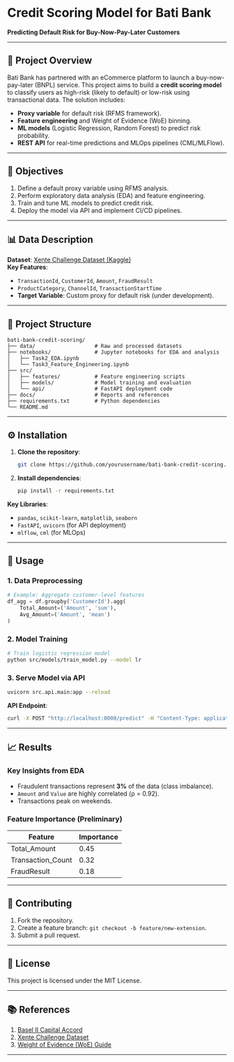 
# Credit Scoring Model for Bati Bank  
**Predicting Default Risk for Buy-Now-Pay-Later Customers**  

---

## 📌 Project Overview  
Bati Bank has partnered with an eCommerce platform to launch a buy-now-pay-later (BNPL) service. This project aims to build a **credit scoring model** to classify users as high-risk (likely to default) or low-risk using transactional data. The solution includes:  
- **Proxy variable** for default risk (RFMS framework).  
- **Feature engineering** and Weight of Evidence (WoE) binning.  
- **ML models** (Logistic Regression, Random Forest) to predict risk probability.  
- **REST API** for real-time predictions and MLOps pipelines (CML/MLFlow).  

---

## 🎯 Objectives  
1. Define a default proxy variable using RFMS analysis.  
2. Perform exploratory data analysis (EDA) and feature engineering.  
3. Train and tune ML models to predict credit risk.  
4. Deploy the model via API and implement CI/CD pipelines.  

---

## 📊 Data Description  
**Dataset**: [Xente Challenge Dataset (Kaggle)](https://www.kaggle.com/datasets/atwine/xente-challenge)  
**Key Features**:  
- `TransactionId`, `CustomerId`, `Amount`, `FraudResult`  
- `ProductCategory`, `ChannelId`, `TransactionStartTime`  
- **Target Variable**: Custom proxy for default risk (under development).  

---

## 📂 Project Structure  
```
bati-bank-credit-scoring/  
├── data/                   # Raw and processed datasets  
├── notebooks/              # Jupyter notebooks for EDA and analysis  
│   ├── Task2_EDA.ipynb  
│   └── Task3_Feature_Engineering.ipynb  
├── src/  
│   ├── features/           # Feature engineering scripts  
│   ├── models/             # Model training and evaluation  
│   └── api/                # FastAPI deployment code  
├── docs/                   # Reports and references  
├── requirements.txt        # Python dependencies  
└── README.md  
```

---

## ⚙️ Installation  
1. **Clone the repository**:  
   ```bash  
   git clone https://github.com/yourusername/bati-bank-credit-scoring.git  
   ```  
2. **Install dependencies**:  
   ```bash  
   pip install -r requirements.txt  
   ```  

**Key Libraries**:  
- `pandas`, `scikit-learn`, `matplotlib`, `seaborn`  
- `FastAPI`, `uvicorn` (for API deployment)  
- `mlflow`, `cml` (for MLOps)  

---

## 🚀 Usage  
### 1. Data Preprocessing  
```python  
# Example: Aggregate customer-level features  
df_agg = df.groupby('CustomerId').agg(
    Total_Amount=('Amount', 'sum'),
    Avg_Amount=('Amount', 'mean')
)
```  

### 2. Model Training  
```bash  
# Train logistic regression model  
python src/models/train_model.py --model lr  
```  

### 3. Serve Model via API  
```bash  
uvicorn src.api.main:app --reload  
```  
**API Endpoint**:  
```bash  
curl -X POST "http://localhost:8000/predict" -H "Content-Type: application/json" -d '{"customer_id": 123}'
```  

---

## 📈 Results  
### Key Insights from EDA  
- Fraudulent transactions represent **3%** of the data (class imbalance).  
- `Amount` and `Value` are highly correlated (ρ = 0.92).  
- Transactions peak on weekends.  

### Feature Importance (Preliminary)  
| Feature               | Importance |  
|-----------------------|------------|  
| Total_Amount          | 0.45       |  
| Transaction_Count     | 0.32       |  
| FraudResult           | 0.18       |  

---

## 🤝 Contributing  
1. Fork the repository.  
2. Create a feature branch: `git checkout -b feature/new-extension`.  
3. Submit a pull request.  

---

## 📜 License  
This project is licensed under the MIT License.  

---

## 📚 References  
1. [Basel II Capital Accord](https://www.bis.org/publ/bcbs128.pdf)  
2. [Xente Challenge Dataset](https://www.kaggle.com/datasets/atwine/xente-challenge)  
3. [Weight of Evidence (WoE) Guide](https://www.listendata.com/2015/03/weight-of-evidence-woe-and-information.html)  

---